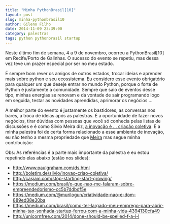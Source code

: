 ```yaml
---
title: "Minha PythonBrasil[10]"
layout: post
slug: minha-pythonbrasil10
author: Gileno Filho
date: 2014-11-09 23:39:00
category: palestras
tags: python pythonbrasil startup
---
```


Neste último fim de semana, 4 a 9 de novembro, ocorreu a PythonBrasil[10] em Recife/Porto de Galinhas. O sucesso do evento se repetiu, mas dessa vez teve um prazer especial por ser no meu estado.

É sempre bom rever os amigos de outros estados, trocar ideias e aprender mais sobre python e seu ecossistema. Eu considero esse evento obrigatório para qualquer um que deseje entrar no mundo Python, porque o forte de Python é justamente a comunidade. Sempre que saio de eventos desse tipo, minhas energias se renovam e dá vontade de sair programando logo em seguida, testar as novidades aprendidas, aprimorar os negócios ...

A melhor parte do evento é justamente os bastidores, as conversas nos bares, a troca de ideias após as palestras. É a oportunidade de fazer novos negócios, tirar dúvidas com pessoas que você só conhecia pelas listas de discussões e é como Silvio Meira diz, [a inovação é ... criação coletiva](http://boletim.de/silvio/inovao-criao-coletiva/). E a minha palestra foi de certa forma relacionado a esse ambiente de inovação, eu não tenho a mesma propriedade que [Meira](https://twitter.com/srlm) mas segue minha contribuição:

<script async class="speakerdeck-embed" data-id="c3bd03904973013242bd4e743bb86014" data-ratio="1.77777777777778" src="//speakerdeck.com/assets/embed.js"></script>

Obs: As referências é a parte mais importante da palestra e eu estou repetindo elas abaixo (estão nos slides):

- http://www.paulgraham.com/ds.html
- http://boletim.de/silvio/inovao-criao-coletiva/
- http://casjam.com/stop-starting-start-growing/
- https://medium.com/brasil/o-que-nao-me-falaram-sobre-empreendedorismo-cc5b7ddbdf5e
- https://medium.com/@murilogun/criatividade-nao-e-dom-889ed38e30ba
- https://medium.com/brasil/como-ter-largado-meu-emprego-para-abrir-minha-tao-sonhada-startup-ferrou-com-a-minha-vida-4394130cfa49
- http://unicornfree.com/2014/done-should-be-spelled-f-a-i-l
